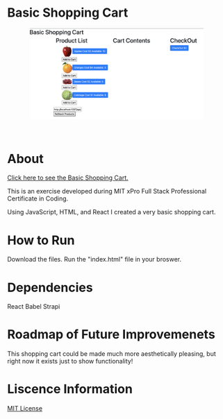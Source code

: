 # Basic Shopping Cart

<p align="center"><img width="400" src="Images/BasicShoppingCart.png" alt="A white background with a list that contains an apple, orange, beans, and cabbage. If you click Add to Cart the items will be listed out in a second column on the right and then the amount at the check out grows accordingly. If you click ReStock Products, the page will be re-set."> </p><br>

# About

[Click here to see the Basic Shopping Cart.](https://rainakpuels.github.io/Basic-Shopping-Cart)

This is an exercise developed during MIT xPro Full Stack Professional Certificate in Coding.

Using JavaScript, HTML, and React I created a very basic shopping cart.
	
# How to Run
Download the files.
Run the "index.html" file in your broswer.

# Dependencies
React
Babel
Strapi

# Roadmap of Future Improvemenets
This shopping cart could be made much more aesthetically pleasing, but right now it exists just to show functionality! 

# Liscence Information 
[MIT License](https://github.com/rainakpuels/Basic-Shopping-Cart/blob/default/LICENSE)

